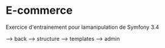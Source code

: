 # E-commerce

Exercice d'entrainement pour lamanipulation de Symfony 3.4

--> back
--> structure
--> templates
--> admin
